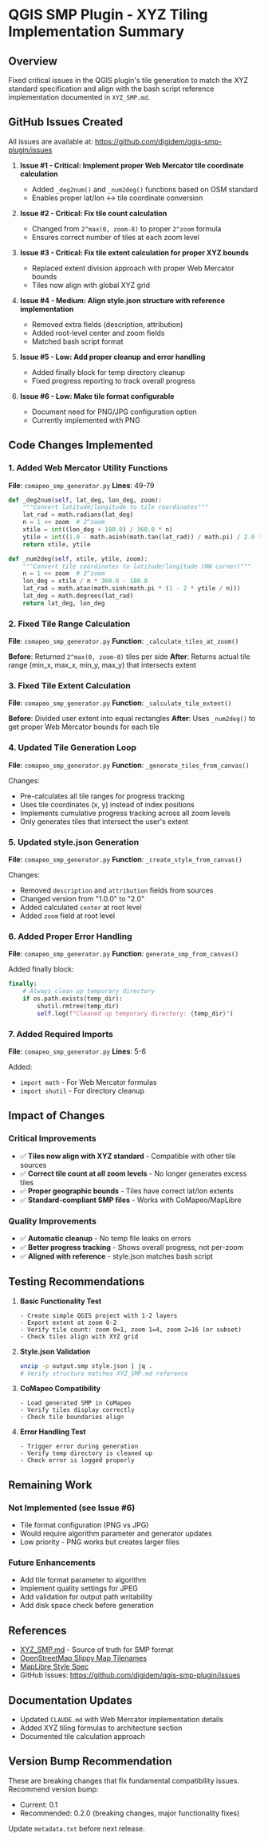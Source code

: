 # QGIS SMP Plugin - XYZ Tiling Implementation Summary

## Overview
Fixed critical issues in the QGIS plugin's tile generation to match the XYZ standard specification and align with the bash script reference implementation documented in `XYZ_SMP.md`.

## GitHub Issues Created

All issues are available at: https://github.com/digidem/qgis-smp-plugin/issues

1. **Issue #1 - Critical: Implement proper Web Mercator tile coordinate calculation**
   - Added `_deg2num()` and `_num2deg()` functions based on OSM standard
   - Enables proper lat/lon ↔ tile coordinate conversion

2. **Issue #2 - Critical: Fix tile count calculation**
   - Changed from `2^max(0, zoom-8)` to proper `2^zoom` formula
   - Ensures correct number of tiles at each zoom level

3. **Issue #3 - Critical: Fix tile extent calculation for proper XYZ bounds**
   - Replaced extent division approach with proper Web Mercator bounds
   - Tiles now align with global XYZ grid

4. **Issue #4 - Medium: Align style.json structure with reference implementation**
   - Removed extra fields (description, attribution)
   - Added root-level center and zoom fields
   - Matched bash script format

5. **Issue #5 - Low: Add proper cleanup and error handling**
   - Added finally block for temp directory cleanup
   - Fixed progress reporting to track overall progress

6. **Issue #6 - Low: Make tile format configurable**
   - Document need for PNG/JPG configuration option
   - Currently implemented with PNG

## Code Changes Implemented

### 1. Added Web Mercator Utility Functions
**File**: `comapeo_smp_generator.py`
**Lines**: 49-79

```python
def _deg2num(self, lat_deg, lon_deg, zoom):
    """Convert latitude/longitude to tile coordinates"""
    lat_rad = math.radians(lat_deg)
    n = 1 << zoom  # 2^zoom
    xtile = int((lon_deg + 180.0) / 360.0 * n)
    ytile = int((1.0 - math.asinh(math.tan(lat_rad)) / math.pi) / 2.0 * n)
    return xtile, ytile

def _num2deg(self, xtile, ytile, zoom):
    """Convert tile coordinates to latitude/longitude (NW corner)"""
    n = 1 << zoom  # 2^zoom
    lon_deg = xtile / n * 360.0 - 180.0
    lat_rad = math.atan(math.sinh(math.pi * (1 - 2 * ytile / n)))
    lat_deg = math.degrees(lat_rad)
    return lat_deg, lon_deg
```

### 2. Fixed Tile Range Calculation
**File**: `comapeo_smp_generator.py`
**Function**: `_calculate_tiles_at_zoom()`

**Before**: Returned `2^max(0, zoom-8)` tiles per side
**After**: Returns actual tile range (min_x, max_x, min_y, max_y) that intersects extent

### 3. Fixed Tile Extent Calculation
**File**: `comapeo_smp_generator.py`
**Function**: `_calculate_tile_extent()`

**Before**: Divided user extent into equal rectangles
**After**: Uses `_num2deg()` to get proper Web Mercator bounds for each tile

### 4. Updated Tile Generation Loop
**File**: `comapeo_smp_generator.py`
**Function**: `_generate_tiles_from_canvas()`

Changes:
- Pre-calculates all tile ranges for progress tracking
- Uses tile coordinates (x, y) instead of index positions
- Implements cumulative progress tracking across all zoom levels
- Only generates tiles that intersect the user's extent

### 5. Updated style.json Generation
**File**: `comapeo_smp_generator.py`
**Function**: `_create_style_from_canvas()`

Changes:
- Removed `description` and `attribution` fields from sources
- Changed version from "1.0.0" to "2.0"
- Added calculated `center` at root level
- Added `zoom` field at root level

### 6. Added Proper Error Handling
**File**: `comapeo_smp_generator.py`
**Function**: `generate_smp_from_canvas()`

Added finally block:
```python
finally:
    # Always clean up temporary directory
    if os.path.exists(temp_dir):
        shutil.rmtree(temp_dir)
        self.log(f"Cleaned up temporary directory: {temp_dir}")
```

### 7. Added Required Imports
**File**: `comapeo_smp_generator.py`
**Lines**: 5-6

Added:
- `import math` - For Web Mercator formulas
- `import shutil` - For directory cleanup

## Impact of Changes

### Critical Improvements
- ✅ **Tiles now align with XYZ standard** - Compatible with other tile sources
- ✅ **Correct tile count at all zoom levels** - No longer generates excess tiles
- ✅ **Proper geographic bounds** - Tiles have correct lat/lon extents
- ✅ **Standard-compliant SMP files** - Works with CoMapeo/MapLibre

### Quality Improvements
- ✅ **Automatic cleanup** - No temp file leaks on errors
- ✅ **Better progress tracking** - Shows overall progress, not per-zoom
- ✅ **Aligned with reference** - style.json matches bash script

## Testing Recommendations

1. **Basic Functionality Test**
   ```
   - Create simple QGIS project with 1-2 layers
   - Export extent at zoom 0-2
   - Verify tile count: zoom 0=1, zoom 1=4, zoom 2=16 (or subset)
   - Check tiles align with XYZ grid
   ```

2. **Style.json Validation**
   ```bash
   unzip -p output.smp style.json | jq .
   # Verify structure matches XYZ_SMP.md reference
   ```

3. **CoMapeo Compatibility**
   ```
   - Load generated SMP in CoMapeo
   - Verify tiles display correctly
   - Check tile boundaries align
   ```

4. **Error Handling Test**
   ```
   - Trigger error during generation
   - Verify temp directory is cleaned up
   - Check error is logged properly
   ```

## Remaining Work

### Not Implemented (see Issue #6)
- Tile format configuration (PNG vs JPG)
- Would require algorithm parameter and generator updates
- Low priority - PNG works but creates larger files

### Future Enhancements
- Add tile format parameter to algorithm
- Implement quality settings for JPEG
- Add validation for output path writability
- Add disk space check before generation

## References

- [XYZ_SMP.md](./XYZ_SMP.md) - Source of truth for SMP format
- [OpenStreetMap Slippy Map Tilenames](https://wiki.openstreetmap.org/wiki/Slippy_map_tilenames)
- [MapLibre Style Spec](https://maplibre.org/maplibre-style-spec/)
- GitHub Issues: https://github.com/digidem/qgis-smp-plugin/issues

## Documentation Updates

- Updated `CLAUDE.md` with Web Mercator implementation details
- Added XYZ tiling formulas to architecture section
- Documented tile calculation approach

## Version Bump Recommendation

These are breaking changes that fix fundamental compatibility issues. Recommend version bump:
- Current: 0.1
- Recommended: 0.2.0 (breaking changes, major functionality fixes)

Update `metadata.txt` before next release.
